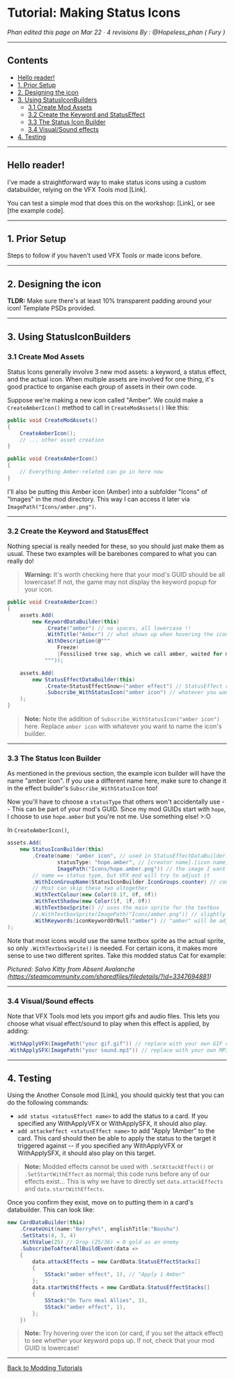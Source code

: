 # Tutorial: Making Status Icons

*Phan edited this page on Mar 22 · 4 revisions*
*By : @Hopeless_phan ( Fury )*

---

## Contents
- [Hello reader!](#hello-reader)
- [1. Prior Setup](#1-prior-setup)
- [2. Designing the icon](#2-designing-the-icon)
- [3. Using StatusIconBuilders](#3-using-statusiconbuilders)
  - [3.1 Create Mod Assets](#31-create-mod-assets)
  - [3.2 Create the Keyword and StatusEffect](#32-create-the-keyword-and-statuseffect)
  - [3.3 The Status Icon Builder](#33-the-status-icon-builder)
  - [3.4 Visual/Sound effects](#34-visualsound-effects)
- [4. Testing](#4-testing)

---

## Hello reader!
I've made a straightforward way to make status icons using a custom databuilder, relying on the VFX Tools mod [Link].

You can test a simple mod that does this on the workshop: [Link], or see [the example code].

---

## 1. Prior Setup
Steps to follow if you haven't used VFX Tools or made icons before.

---

## 2. Designing the icon
**TLDR:** Make sure there's at least 10% transparent padding around your icon! Template PSDs provided.

---

## 3. Using StatusIconBuilders

### 3.1 Create Mod Assets
Status Icons generally involve 3 new mod assets: a keyword, a status effect, and the actual icon. When multiple assets are involved for one thing, it's good practice to organise each group of assets in their own code.

Suppose we're making a new icon called "Amber". We could make a `CreateAmberIcon()` method to call in `CreateModAssets()` like this:

```csharp
public void CreateModAssets()
{
    CreateAmberIcon();
    // ... other asset creation
}

public void CreateAmberIcon()
{
    // Everything Amber-related can go in here now
}
```

I'll also be putting this Amber icon (Amber) into a subfolder "Icons" of "Images" in the mod directory. This way I can access it later via `ImagePath("Icons/amber.png")`.

---

### 3.2 Create the Keyword and StatusEffect
Nothing special is really needed for these, so you should just make them as usual. These two examples will be barebones compared to what you can really do!

> **Warning:**
> It's worth checking here that your mod's GUID should be all lowercase! If not, the game may not display the keyword popup for your icon.

```csharp
public void CreateAmberIcon()
{
    assets.Add(
        new KeywordDataBuilder(this)
            .Create("amber") // no spaces, all lowercase !!
            .WithTitle("Amber") // what shows up when hovering the icon
            .WithDescription(@"""
                Freeze!
                |Fossilised tree sap, which we call amber, waited for millions of years...
            """));

    assets.Add(
        new StatusEffectDataBuilder(this)
            .Create<StatusEffectSnow>("amber effect") // StatusEffect class to make the effect
            .Subscribe_WithStatusIcon("amber icon") // whatever you want to name the icon builder
    );
}
```

> **Note:**
> Note the addition of `Subscribe_WithStatusIcon("amber icon")` here. Replace `amber icon` with whatever you want to name the icon's builder.

---

### 3.3 The Status Icon Builder
As mentioned in the previous section, the example icon builder will have the name "amber icon". If you use a different name here, make sure to change it in the effect builder's `Subscribe_WithStatusIcon` too!

Now you'll have to choose a `statusType` that others won't accidentally use -- This can be part of your mod's GUID. Since my mod GUIDs start with `hope`, I choose to use `hope.amber` but you're not me. Use something else! >:O

In `CreateAmberIcon()`,

```csharp
assets.Add(
    new StatusIconBuilder(this)
        .Create(name: "amber icon", // used in StatusEffectDataBuilder.Subscribe_WithStatusIcon()
                statusType: "hope.amber", // [creator name].[icon name]
                ImagePath("Icons/hope.amber.png")) // the image I want to use in [my mod directory]/Images/Icons
        // name == status type, but VFX mod will try to adjust it
        .WithIconGroupName(StatusIconBuilder.IconGroups.counter) // counter icons
        // Most can skip these two altogether
        .WithTextColour(new Color(0.1f, 0f, 0f))
        .WithTextShadow(new Color(1f, 1f, 0f))
        .WithTextboxSprite() // uses the main sprite for the textbox
        //.WithTextboxSprite(ImagePath("Icons/amber.png")) // slightly slower, but lets you use other (lower-res) textbox sprites
        .WithKeywords(iconKeywordOrNull:"amber") // "amber" will be adjusted to show the icon's textbox sprite
);
```

Note that most icons would use the same textbox sprite as the actual sprite, so only `.WithTextboxSprite()` is needed. For certain icons, it makes more sense to use two different sprites. Take this modded status Cat for example:

*Pictured: Salvo Kitty from Absent Avalanche (https://steamcommunity.com/sharedfiles/filedetails/?id=3347694881)*

---

### 3.4 Visual/Sound effects
Note that VFX Tools mod lets you import gifs and audio files. This lets you choose what visual effect/sound to play when this effect is applied, by adding:

```csharp
.WithApplyVFX(ImagePath("your gif.gif")) // replace with your own GIF or APNG filepath, in the Images folder
.WithApplySFX(ImagePath("your sound.mp3")) // replace with your own MP3/WAV/OGG etc filepath, in the Images folder
```

---

## 4. Testing
Using the Another Console mod [Link], you should quickly test that you can do the following commands:

- `add status <statusEffect name>` to add the status to a card. If you specified any WithApplyVFX or WithApplySFX, it should also play.
- `add attackeffect <statusEffect name>` to add "Apply 1Amber" to the card. This card should then be able to apply the status to the target it triggered against -- if you specified any WithApplyVFX or WithApplySFX, it should also play on this target.

> **Note:**
> Modded effects cannot be used with `.SetAttackEffect()` or `.SetStartWithEffect` as normal; this code runs before any of our effects exist... This is why we have to directly set `data.attackEffects` and `data.startWithEffects`.

Once you confirm they exist, move on to putting them in a card's databuilder. This can look like:

```csharp
new CardDataBuilder(this)
    .CreateUnit(name:"BerryPet", englishTitle:"Booshu")
    .SetStats(4, 3, 4)
    .WithValue(25) // Drop (25/36) = 0 gold as an enemy
    .SubscribeToAfterAllBuildEvent(data =>
    {
        data.attackEffects = new CardData.StatusEffectStacks[]
        {
            SStack("amber effect", 1), // "Apply 1 Amber"
        };
        data.startWithEffects = new CardData.StatusEffectStacks[]
        {
            SStack("On Turn Heal Allies", 3),
            SStack("amber effect", 1),
        };
    })
```

> **Note:**
> Try hovering over the icon (or card, if you set the attack effect) to see whether your keyword pops up. If not, check that your mod GUID is lowercase!

---

[Back to Modding Tutorials](index.md)

